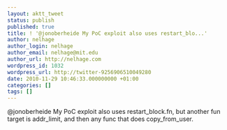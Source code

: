 ```yaml
---
layout: aktt_tweet
status: publish
published: true
title: ! '@jonoberheide My PoC exploit also uses restart_blo...'
author: nelhage
author_login: nelhage
author_email: nelhage@mit.edu
author_url: http://nelhage.com
wordpress_id: 1032
wordpress_url: http://twitter-9256906510049280
date: 2010-11-29 10:46:33.000000000 +01:00
categories: []
tags: []
---
```

@jonoberheide My PoC exploit also uses restart_block.fn, but another fun target is addr_limit, and then any func that does copy_from_user.
